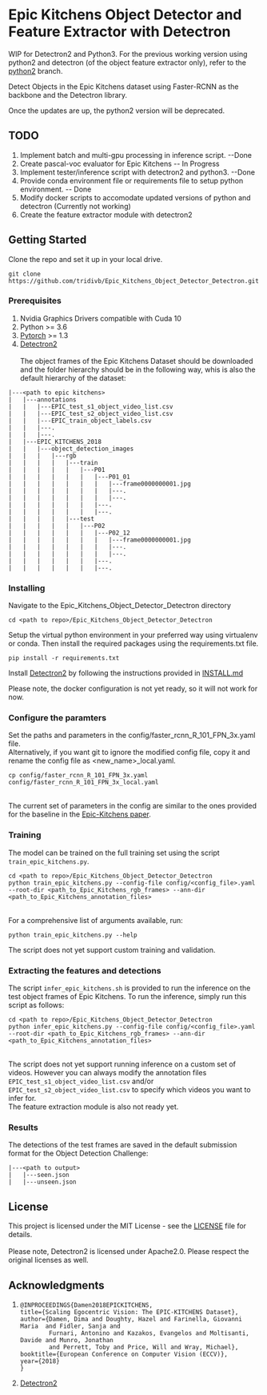 # Epic Kitchens Object Detector and Feature Extractor with Detectron

WIP for Detectron2 and Python3. For the previous working version using python2 and detectron (of the object feature extractor only), refer to the [python2](https://github.com/tridivb/Epic_Kitchens_Feature_Extractor_Detectron/tree/python2) branch.

Detect Objects in the Epic Kitchens dataset using Faster-RCNN as the backbone and the Detectron library.

Once the updates are up, the python2 version will be deprecated.

## TODO
1. Implement batch and multi-gpu processing in inference script. --Done
2. Create pascal-voc evaluator for Epic Kitchens -- In Progress
3. Implement tester/inference script with detectron2 and python3. --Done
4. Provide conda environment file or requirements file to setup python environment. -- Done
5. Modify docker scripts to accomodate updated versions of python and detectron (Currently not working)
6. Create the feature extractor module with detectron2

## Getting Started

Clone the repo and set it up in your local drive.

```
git clone https://github.com/tridivb/Epic_Kitchens_Object_Detector_Detectron.git
```

### Prerequisites

1. Nvidia Graphics Drivers compatible with Cuda 10
2. Python >= 3.6
3. [Pytorch](https://pytorch.org/get-started/locally/) >= 1.3
4. [Detectron2](https://github.com/facebookresearch/detectron2)
\
\
The object frames of the Epic Kitchens Dataset should be downloaded and the folder hierarchy should be in the following way, whis is also the
default hierarchy of the dataset:

```
|---<path to epic kitchens>
|   |---annotations
|   |   |---EPIC_test_s1_object_video_list.csv
|   |   |---EPIC_test_s2_object_video_list.csv
|   |   |---EPIC_train_object_labels.csv
|   |   |---.
|   |   |---.
|   |---EPIC_KITCHENS_2018
|   |   |---object_detection_images
|   |   |   |---rgb
|   |   |   |   |---train
|   |   |   |   |   |---P01
|   |   |   |   |   |   |---P01_01
|   |   |   |   |   |   |   |---frame0000000001.jpg
|   |   |   |   |   |   |   |---.
|   |   |   |   |   |   |   |---.
|   |   |   |   |   |   |---.
|   |   |   |   |   |   |---.
|   |   |   |   |---test
|   |   |   |   |   |---P02
|   |   |   |   |   |   |---P02_12
|   |   |   |   |   |   |   |---frame0000000001.jpg
|   |   |   |   |   |   |   |---.
|   |   |   |   |   |   |   |---.
|   |   |   |   |   |   |---.
|   |   |   |   |   |   |---.

```

### Installing

Navigate to the Epic_Kitchens_Object_Detector_Detectron directory

```
cd <path to repo>/Epic_Kitchens_Object_Detector_Detectron
```

Setup the virtual python environment in your preferred way using virtualenv or conda. 
Then install the required packages using the requirements.txt file.

```
pip install -r requirements.txt
```

Install [Detectron2](https://github.com/facebookresearch/detectron2) by following the instructions provided in [INSTALL.md](https://github.com/facebookresearch/detectron2/blob/master/INSTALL.md)

Please note, the docker configuration is not yet ready, so it will not work for now.


### Configure the paramters

Set the paths and parameters in the config/faster_rcnn_R_101_FPN_3x.yaml file. 
\
Alternatively, if you want git to ignore the modified config file, copy it and rename the config file as <new_name>_local.yaml.

```
cp config/faster_rcnn_R_101_FPN_3x.yaml config/faster_rcnn_R_101_FPN_3x_local.yaml
```
\
The current set of parameters in the config are similar to the ones provided for the baseline in the [Epic-Kitchens paper](https://arxiv.org/abs/1804.02748).

### Training

The model can be trained on the full training set using the script `train_epic_kitchens.py`.

```
cd <path to repo>/Epic_Kitchens_Object_Detector_Detectron
python train_epic_kitchens.py --config-file config/<config_file>.yaml --root-dir <path_to_Epic_Kitchens_rgb_frames> --ann-dir <path_to_Epic_Kitchens_annotation_files>
```
\
For a comprehensive list of arguments available, run:
```
python train_epic_kitchens.py --help
```

The script does not yet support custom training and validation.

### Extracting the features and detections

The script `infer_epic_kitchens.sh` is provided to run the inference on the test object frames of Epic Kitchens. To run the inference, simply run
this script as follows:

```
cd <path to repo>/Epic_Kitchens_Object_Detector_Detectron
python infer_epic_kitchens.py --config-file config/<config_file>.yaml --root-dir <path_to_Epic_Kitchens_rgb_frames> --ann-dir <path_to_Epic_Kitchens_annotation_files>
```
\
The script does not yet support running inference on a custom set of videos. However you can always modify the annotation files 
`EPIC_test_s1_object_video_list.csv` and/or `EPIC_test_s2_object_video_list.csv` to specify which videos you want to infer for.
\
The feature extraction module is also not ready yet.

### Results

The detections of the test frames are saved in the default submission format for the Object Detection Challenge:

```
|---<path to output>
|   |---seen.json
|   |---unseen.json
```

## License

This project is licensed under the MIT License - see the [LICENSE](LICENSE) file for details. \
\
Please note, Detectron2 is licensed under Apache2.0. Please respect the original licenses as well.

## Acknowledgments

1.  ```
    @INPROCEEDINGS{Damen2018EPICKITCHENS,
    title={Scaling Egocentric Vision: The EPIC-KITCHENS Dataset},
    author={Damen, Dima and Doughty, Hazel and Farinella, Giovanni Maria  and Fidler, Sanja and 
            Furnari, Antonino and Kazakos, Evangelos and Moltisanti, Davide and Munro, Jonathan 
            and Perrett, Toby and Price, Will and Wray, Michael},
    booktitle={European Conference on Computer Vision (ECCV)},
    year={2018}
    } 
    ```
2. [Detectron2](https://github.com/facebookresearch/detectron2)